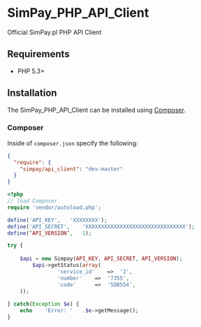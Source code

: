 # SimPay_PHP_API_Client
Official SimPay.pl PHP API Client 

## Requirements
* PHP 5.3+

## Installation

The SimPay_PHP_API_Client can be installed using [Composer](https://packagist.org/packages/simpay/api_client).

### Composer

Inside of `composer.json` specify the following:

``` json
{
  "require": {
    "simpay/api_client": "dev-master"
  }
}
```

``` php
<?php
// load Composer
require 'vendor/autoload.php';

define('API_KEY', 	'XXXXXXXX');
define('API_SECRET', 	'XXXXXXXXXXXXXXXXXXXXXXXXXXXXXXXX');
define(‘API_VERSION’, 	1);

try {
	
	$api = new Simpay(API_KEY, API_SECRET, API_VERSION);
        $api->getStatus(array(
				'service_id' 	=>	'2',							
				'number'	=>	'7355',
				'code'		=>	'5DB554',						
	));
	
} catch(Exception $e) {
	echo	'Error:	'	.$e->getMessage();
}
	
